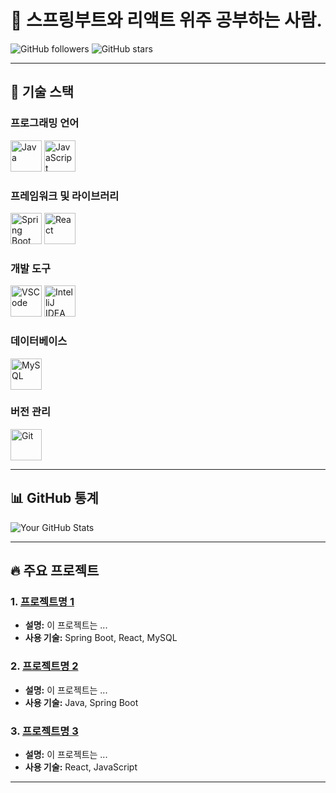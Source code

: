 # 👋 스프링부트와 리액트 위주 공부하는 사람.

![GitHub followers](https://img.shields.io/github/followers/your-username?style=social)
![GitHub stars](https://img.shields.io/github/stars/your-username?style=social)

---

## 🚀 기술 스택

### **프로그래밍 언어**
<p>
  <img src="https://img.icons8.com/color/48/000000/java-coffee-cup-logo.png" alt="Java" width="50"/>
  <img src="https://img.icons8.com/color/48/000000/javascript--v1.png" alt="JavaScript" width="50"/>
</p>

### **프레임워크 및 라이브러리**
<p>
  <img src="https://img.icons8.com/color/48/000000/spring-logo.png" alt="Spring Boot" width="50"/>
  <img src="https://img.icons8.com/color/48/000000/react-native.png" alt="React" width="50"/>
</p>

### **개발 도구**
<p>
  <img src="https://img.icons8.com/color/48/000000/visual-studio-code-2019.png" alt="VSCode" width="50"/>
  <img src="https://img.icons8.com/color/48/000000/intellij-idea.png" alt="IntelliJ IDEA" width="50"/>
</p>

### **데이터베이스**
<p>
  <img src="https://img.icons8.com/color/48/000000/mysql-logo.png" alt="MySQL" width="50"/>
</p>

### **버전 관리**
<p>
  <img src="https://img.icons8.com/color/48/000000/git.png" alt="Git" width="50"/>
</p>

---

## 📊 GitHub 통계

![Your GitHub Stats](https://github-readme-stats.vercel.app/api?username=your-username&show_icons=true&theme=radical)

---

## 🔥 주요 프로젝트

### 1. [프로젝트명 1](https://github.com/your-username/project1)
   - **설명:** 이 프로젝트는 ...
   - **사용 기술:** Spring Boot, React, MySQL

### 2. [프로젝트명 2](https://github.com/your-username/project2)
   - **설명:** 이 프로젝트는 ...
   - **사용 기술:** Java, Spring Boot

### 3. [프로젝트명 3](https://github.com/your-username/project3)
   - **설명:** 이 프로젝트는 ...
   - **사용 기술:** React, JavaScript

---

